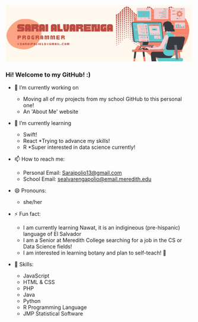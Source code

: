 ![](Sarai.png)
### Hi! Welcome to my GitHub! :) 

- 🔭 I’m currently working on
  - Moving all of my projects from my school GitHub to this personal one!
  - An 'About Me' website 

- 🌱 I’m currently learning
  - Swift!
  - React *Trying to advance my skills!
  - R *Super interested in data science currently! 
  
- 📫 How to reach me: 
  - Personal Email: Saraipolio13@gmail.com
  - School Email: sealvarengapolio@email.meredith.edu
 
- 😄 Pronouns: 
  - she/her
  
- ⚡ Fun fact: 
  - I am currently learning Nawat, it is an indigineous (pre-hispanic) language of El Salvador
  - I am a Senior at Meredith College searching for a job in the CS or Data Science fields!
  - I am interested in learning botany and plan to self-teach! 🌱
  
- 💬 Skills:
    - JavaScript
    - HTML & CSS
    - PHP
    - Java
    - Python
    - R Programming Language
    - JMP Statistical Software

<!--
**Saraipolio/SaraiPolio** is a ✨ _special_ ✨ repository because its `README.md` (this file) appears on your GitHub profile.

Here are some ideas to get you started:

- 🔭 I’m currently working on ...
- 🌱 I’m currently learning ...
- 👯 I’m looking to collaborate on ...
- 🤔 I’m looking for help with ...
- 💬 Ask me about ...
- 📫 How to reach me: ...
- 😄 Pronouns: ...
- ⚡ Fun fact: ...
-->
